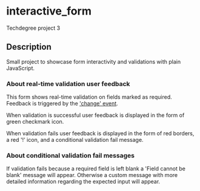 # interactive_form

Techdegree project 3

## Description

Small project to showcase form interactivity and validations with plain JavaScript.

### About real-time validation user feedback

This form shows real-time validation on fields marked as required. Feedback is triggered by the ['change' event](https://developer.mozilla.org/en-US/docs/Web/API/HTMLElement/change_event). 

When validation is successful user feedback is displayed in the form of green checkmark icon.

When validation fails user feedback is displayed in the form of red borders, a red '!' icon, and a conditional validation fail message.

### About conditional validation fail messages

If validation fails because a required field is left blank a 'Field cannot be blank' message will appear. Otherwise a custom message with more detailed information regarding the expected input will appear.
 
